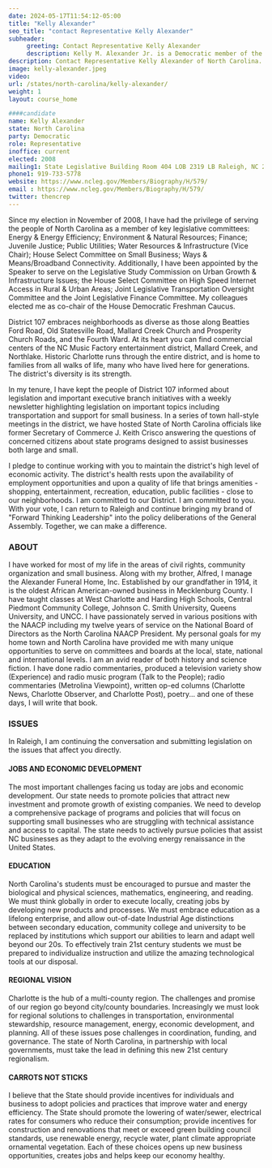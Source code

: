 ```yaml
---
date: 2024-05-17T11:54:12-05:00
title: "Kelly Alexander"
seo_title: "contact Representative Kelly Alexander"
subheader:
     greeting: Contact Representative Kelly Alexander
     description: Kelly M. Alexander Jr. is a Democratic member of the North Carolina House of Representatives. He has been serving in this capacity since 2009 and represents the 107th district.
description: Contact Representative Kelly Alexander of North Carolina. Contact information for Kelly Alexander includes email address, phone number, and mailing address.
image: kelly-alexander.jpeg
video:
url: /states/north-carolina/kelly-alexander/
weight: 1
layout: course_home

####candidate
name: Kelly Alexander
state: North Carolina
party: Democratic
role: Representative
inoffice: current
elected: 2008
mailing1: State Legislative Building Room 404 LOB 2319 LB Raleigh, NC 27601-1096
phone1: 919-733-5778
website: https://www.ncleg.gov/Members/Biography/H/579/
email : https://www.ncleg.gov/Members/Biography/H/579/
twitter: thencrep
---
```

Since my election in November of 2008, I have had the privilege of serving the people of North Carolina as a member of key legislative committees: Energy & Energy Efficiency; Environment & Natural Resources; Finance; Juvenile Justice; Public Utilities; Water Resources & Infrastructure (Vice Chair); House Select Committee on Small Business; Ways & Means/Broadband Connectivity. Additionally, I have been appointed by the Speaker to serve on the Legislative Study Commission on Urban Growth & Infrastructure Issues; the House Select Committee on High Speed Internet Access in Rural & Urban Areas; Joint Legislative Transportation Oversight Committee and the Joint Legislative Finance Committee. My colleagues elected me as co-chair of the House Democratic Freshman Caucus.

District 107 embraces neighborhoods as diverse as those along Beatties Ford Road, Old Statesville Road, Mallard Creek Church and Prosperity Church Roads, and the Fourth Ward. At its heart you can find commercial centers of the NC Music Factory entertainment district, Mallard Creek, and Northlake. Historic Charlotte runs through the entire district, and is home to families from all walks of life, many who have lived here for generations. The district's diversity is its strength.

In my tenure, I have kept the people of District 107 informed about legislation and important executive branch initiatives with a weekly newsletter highlighting legislation on important topics including transportation and support for small business. In a series of town hall-style meetings in the district, we have hosted State of North Carolina officials like former Secretary of Commerce J. Keith Crisco answering the questions of concerned citizens about state programs designed to assist businesses both large and small. 

I pledge to continue working with you to maintain the district's high level of economic activity. The district's health rests upon the availability of employment opportunities and upon a quality of life that brings amenities - shopping, entertainment, recreation, education, public facilities - close to our neighborhoods. I am committed to our District. I am committed to you. With your vote, I can return to Raleigh and continue bringing my brand of "Forward Thinking Leadership" into the policy deliberations of the General Assembly. Together, we can make a difference.
### ABOUT
I have worked for most of my life in the areas of civil rights, community organization and small business. Along with my brother, Alfred, I manage the Alexander Funeral Home, Inc. Established by our grandfather in 1914, it is the oldest African American-owned business in Mecklenburg County. I have taught classes at West Charlotte and Harding High Schools, Central Piedmont Community College, Johnson C. Smith University, Queens University, and UNCC. I have passionately served in various positions with the NAACP including my twelve years of service on the National Board of Directors as the North Carolina NAACP President. My personal goals for my home town and North Carolina have provided me with many unique opportunities to serve on committees and boards at the local, state, national and international levels. I am an avid reader of both history and science fiction. I have done radio commentaries, produced a television variety show (Experience) and radio music program (Talk to the People); radio commentaries (Metrolina Viewpoint), written op-ed columns (Charlotte News, Charlotte Observer, and Charlotte Post), poetry... and one of these days, I will write that book.

### ISSUES
In Raleigh, I am continuing the conversation and submitting legislation on the issues that affect you directly.

#### JOBS AND ECONOMIC DEVELOPMENT 
The most important challenges facing us today are jobs and economic development. Our state needs to promote policies that attract new investment and promote growth of existing companies. We need to develop a comprehensive package of programs and policies that will focus on supporting small businesses who are struggling with technical assistance and access to capital. The state needs to actively pursue policies that assist NC businesses as they adapt to the evolving energy renaissance in the United States.

#### EDUCATION 
North Carolina's students must be encouraged to pursue and master the biological and physical sciences, mathematics, engineering, and reading. We must think globally in order to execute locally, creating jobs by developing new products and processes. We must embrace education as a lifelong enterprise, and allow out-of-date Industrial Age distinctions between secondary education, community college and university to be replaced by institutions which support our abilities to learn and adapt well beyond our 20s. To effectively train 21st century students we must be prepared to individualize instruction and utilize the amazing technological tools at our disposal.

#### REGIONAL VISION 
Charlotte is the hub of a multi-county region. The challenges and promise of our region go beyond city/county boundaries. Increasingly we must look for regional solutions to challenges in transportation, environmental stewardship, resource management, energy, economic development, and planning. All of these issues pose challenges in coordination, funding, and governance. The state of North Carolina, in partnership with local governments, must take the lead in defining this new 21st century regionalism.

#### CARROTS NOT STICKS 
I believe that the State should provide incentives for individuals and business to adopt policies and practices that improve water and energy efficiency. The State should promote the lowering of water/sewer, electrical rates for consumers who reduce their consumption; provide incentives for construction and renovations that meet or exceed green building council standards, use renewable energy, recycle water, plant climate appropriate ornamental vegetation. Each of these choices opens up new business opportunities, creates jobs and helps keep our economy healthy.